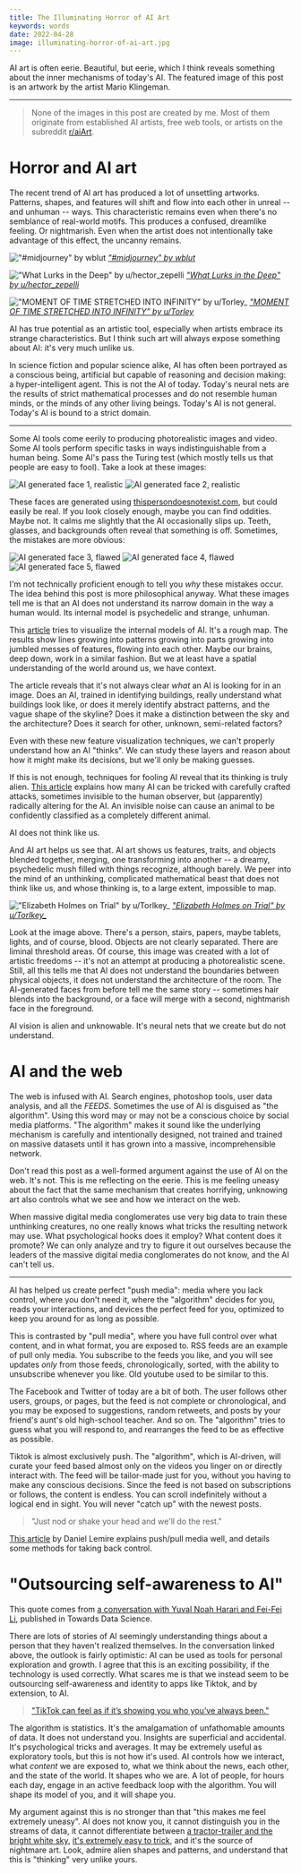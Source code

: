 ```yaml
---
title: The Illuminating Horror of AI Art
keywords: words
date: 2022-04-28
image: illuminating-horror-of-ai-art.jpg
---
```


AI art is often eerie. Beautiful, but eerie, which I think reveals something about the inner mechanisms of today's AI. The featured image of this post is an artwork by the artist Mario Klingeman.

---

> None of the images in this post are created by me. Most of them originate from established AI artists, free web tools, or artists on the subreddit [r/aiArt](https://www.reddit.com/r/aiArt).

# Horror and AI art
The recent trend of AI art has produced a lot of unsettling artworks. Patterns, shapes, and features will shift and flow into each other in unreal -- and unhuman -- ways. This characteristic remains even when there's no semblance of real-world motifs. This produces a confused, dreamlike feeling. Or nightmarish. Even when the artist does not intentionally take advantage of this effect, the uncanny remains.

!["#midjourney" by wblut](/img/ai-art/wblut.jpg)
[*"\#midjourney" by wblut*](https://www.instagram.com/p/CcRSLMOtufl/)

!["What Lurks in the Deep" by u/hector_zepelli](/img/ai-art/lurks.webp)
[*"What Lurks in the Deep" by u/hector_zepelli*](https://www.reddit.com/r/aiArt/comments/u2va31/what_lurks_in_the_deep_made_on_nightcafe/)

!["MOMENT OF TIME STRETCHED INTO INFINITY" by u/Torley_](/img/ai-art/infinity.webp)
[*"MOMENT OF TIME STRETCHED INTO INFINITY" by u/Torley*](https://www.reddit.com/r/aiArt/comments/tyc8j4/moment_of_time_stretched_into_infinity/)

AI has true potential as an artistic tool, especially when artists embrace its strange characteristics. But I think such art will always expose something about AI: it's very much unlike us.

In science fiction and popular science alike, AI has often been portrayed as a conscious being, artificial but capable of reasoning and decision making: a hyper-intelligent agent. This is not the AI of today. Today's neural nets are the results of strict mathematical processes and do not resemble human minds, or the minds of any other living beings.  Today's AI is not general. Today's AI is bound to a strict domain.

---

Some AI tools come eerily to producing photorealistic images and video. Some AI tools perform specific tasks in ways indistinguishable from a human being. Some AI's pass the Turing test (which mostly tells us that people are easy to fool). Take a look at these images:

![AI generated face 1, realistic](/img/ai-art/ai-face6.jpg)
![AI generated face 2, realistic](/img/ai-art/ai-face5.jpg)

These faces are generated using [thispersondoesnotexist.com](https://thispersondoesnotexist.com/), but could easily be real. If you look closely enough, maybe you can find oddities. Maybe not. It calms me slightly that the AI occasionally slips up. Teeth, glasses, and backgrounds often reveal that something is off. Sometimes, the mistakes are more obvious:

![AI generated face 3, flawed](/img/ai-art/ai-face1.jpg)
![AI generated face 4, flawed](/img/ai-art/ai-face2.jpg)
![AI generated face 5, flawed](/img/ai-art/ai-face4.jpg)

I'm not technically proficient enough to tell you *why* these mistakes occur. The idea behind this post is more philosophical anyway. What these images tell me is that an AI does not understand its narrow domain in the way a human would. Its internal model is psychedelic and strange, unhuman.

This [article](https://distill.pub/2018/feature-visualization/) tries to visualize the internal models of AI. It's a rough map. The results show lines growing into patterns growing into parts growing into jumbled messes of features, flowing into each other. Maybe our brains, deep down, work in a similar fashion. But we at least have a spatial understanding of the world around us, we have context.

The article reveals that it's not always clear *what* an AI is looking for in an image. Does an AI, trained in identifying buildings, really understand what buildings look like, or does it merely identify abstract patterns, and the vague shape of the skyline? Does it make a distinction between the sky and the architecture? Does it search for other, unknown, semi-related factors? 

Even with these new feature visualization techniques, we can't properly understand how an AI "thinks". We can study these layers and reason about how it might make its decisions, but we'll only be making guesses.

If this is not enough, techniques for fooling AI reveal that its thinking is truly alien. [This article](https://www.theverge.com/2017/4/12/15271874/ai-adversarial-images-fooling-attacks-artificial-intelligence) explains how many AI can be tricked with carefully crafted attacks, sometimes invisible to the human observer, but (apparently) radically altering for the AI. An invisible noise can cause an animal to be confidently classified as a completely different animal. 

AI does not think like us. 

And AI art helps us see that. AI art shows us features, traits, and objects blended together, merging, one transforming into another -- a dreamy, psychedelic mush filled with things recognize, although barely. We peer into the mind of an unthinking, complicated mathematical beast that does not think like us, and whose thinking is, to a large extent, impossible to map.

!["Elizabeth Holmes on Trial" by u/Torlkey_](/img/ai-art/trial.webp)
[*"Elizabeth Holmes on Trial" by u/Torlkey_*](https://www.reddit.com/r/aiArt/comments/ttoe7d/elizabeth_holmes_on_trial/)

Look at the image above. There's a person, stairs, papers, maybe tablets, lights, and of course, blood. Objects are not clearly separated. There are liminal threshold areas. Of course, this image was created with a lot of artistic freedoms -- it's not an attempt at producing a photorealistic scene. Still, all this tells me that AI does not understand the boundaries between physical objects, it does not understand the architecture of the room. The AI-generated faces from before tell me the same story -- sometimes hair blends into the background, or a face will merge with a second, nightmarish face in the foreground.

AI vision is alien and unknowable. It's neural nets that we create but do not understand.

# AI and the web
The web is infused with AI. Search engines, photoshop tools, user data analysis, and all the *FEEDS*. Sometimes the use of AI is disguised as  "the algorithm". Using this word may or may not be a conscious choice by social media platforms. "The algorithm" makes it sound like the underlying mechanism is carefully and intentionally designed, not trained and trained on massive datasets until it has grown into a massive, incomprehensible network.

Don't read this post as a well-formed argument against the use of AI on the web. It's not. This is me reflecting on the eerie. This is me feeling uneasy about the fact that the same mechanism that creates horrifying, unknowing art also controls what we see and how we interact on the web.

When massive digital media conglomerates use very big data to train these unthinking creatures, no one really knows what tricks the resulting network may use. What psychological hooks does it employ? What content does it promote? We can only analyze and try to figure it out ourselves because the leaders of the massive digital media conglomerates do not know, and the AI can't tell us.

---

AI has helped us create perfect "push media": media where you lack control, where you don't need it, where the "algorithm" decides for you, reads your interactions, and devices the perfect feed for you, optimized to keep you around for as long as possible. 

This is contrasted by "pull media", where you have full control over what content, and in what format, you are exposed to. RSS feeds are an example of pull only media. You subscribe to the feeds you like, and you will see updates *only* from those feeds, chronologically, sorted, with the ability to unsubscribe whenever you like. Old youtube used to be similar to this.

The Facebook and Twitter of today are a bit of both. The user follows other users, groups, or pages, but the feed is not complete or chronological, and you may be exposed to suggestions, random retweets, and posts by your friend's aunt's old high-school teacher. And so on. The "algorithm" tries to guess what you will respond to, and rearranges the feed to be as effective as possible.

Tiktok is almost exclusively push. The "algorithm", which is AI-driven, will curate your feed based almost only on the videos you linger on or directly interact with. The feed will be tailor-made just for you, without you having to make any conscious decisions. Since the feed is not based on subscriptions or follows, the content is endless. You can scroll indefinitely without a logical end in sight. You will never "catch up" with the newest posts.

> "Just nod or shake your head and we'll do the rest."

[This article](https://lemire.me/blog/2021/11/02/stop-spending-so-much-time-being-trolled-by-billionaire-corporations/) by Daniel Lemire explains push/pull media well, and details some methods for taking back control.

# "Outsourcing self-awareness to AI"
This quote comes from [a conversation with Yuval Noah Harari and Fei-Fei Li](https://towardsdatascience.com/yuval-noah-harari-and-fei-fei-li-on-ai-90d9a8686cc5), published in Towards Data Science. 

There are lots of stories of AI seemingly understanding things about a person that they haven't realized themselves. In the conversation linked above, the outlook is fairly optimistic: AI can be used as tools for personal exploration and growth. I agree that this is an exciting possibility, if the technology is used correctly. What scares me is that we instead seem to be outsourcing self-awareness and identity to apps like Tiktok, and by extension, to AI.

> ["TikTok can feel as if it’s showing you who you’ve always been."](https://www.wired.com/story/tiktok-algorithm-mental-health-psychology/)

The algorithm is statistics. It's the amalgamation of unfathomable amounts of data. It does not understand you. Insights are superficial and accidental. It's psychological tricks and averages. It may be extremely useful as exploratory tools, but this is not how it's used. AI controls how we interact, what *content* we are exposed to, what we think about the news, each other, and the state of the world. It shapes who we are. A lot of people, for hours each day, engage in an active feedback loop with the algorithm. You will shape its model of you, and it will shape you.

My argument against this is no stronger than that "this makes me feel extremely uneasy". AI does not know you, it cannot distinguish you in the streams of data, it cannot differentiate between [a tractor-trailer and the bright white sky](https://nomegallery.com/exhibitions/failing-to-distinguish-between-a-tractor-trailer-and-the-bright-white-sky/), [it's extremely easy to trick](https://www.nature.com/articles/d41586-019-03013-5), and it's the source of nightmare art. Look, admire alien shapes and patterns, and understand that this is "thinking" very unlike yours.